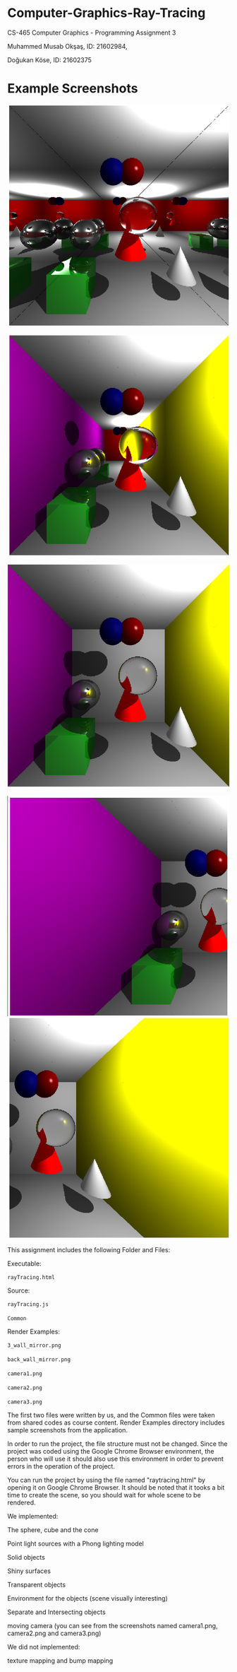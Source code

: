 # Computer-Graphics-Ray-Tracing

CS-465 Computer Graphics - Programming Assignment 3

Muhammed Musab Okşaş, ID: 21602984,

Doğukan Köse, ID: 21602375

# Example Screenshots

![alt text](https://github.com/kandogu/Computer-Graphics-Ray-Tracing/blob/main/Render&#32;Examples/3_wall_mirror.png?raw=true)
<br>
<br>
![alt text](https://github.com/kandogu/Computer-Graphics-Ray-Tracing/blob/main/Render&#32;Examples/back_wall_mirror.png?raw=true)
<br>
<br>
![alt text](https://github.com/kandogu/Computer-Graphics-Ray-Tracing/blob/main/Render%20Examples/camera1.png?raw=true)
<br>
<br>
![alt text](https://github.com/kandogu/Computer-Graphics-Ray-Tracing/blob/main/Render%20Examples/camera2.png?raw=true)
<br>
![alt text](https://github.com/kandogu/Computer-Graphics-Ray-Tracing/blob/main/Render%20Examples/camera3.png?raw=true)
<br>


This assignment includes the following Folder and Files:

Executable:

	rayTracing.html

Source:

	rayTracing.js

	Common

Render Examples:

	3_wall_mirror.png

	back_wall_mirror.png

	camera1.png

	camera2.png

	camera3.png
	
The first two files were written by us, and the Common files were taken from shared codes as course content. Render Examples directory
includes sample screenshots from the application.


In order to run the project, the file structure must not be changed. Since the project was coded using the Google Chrome Browser environment,
the person who will use it should also use this environment in order to prevent errors in the operation of the project. 


You can run the project by using the file named "raytracing.html" by opening it on Google Chrome Browser. It should be noted that it tooks a bit
time to create the scene, so you should wait for whole scene to be rendered. 


We implemented:

The sphere, cube and the cone

Point light sources with a Phong lighting model

Solid objects

Shiny surfaces

Transparent objects

Environment for the objects (scene visually interesting)

Separate and Intersecting objects

moving camera (you can see from the screenshots named camera1.png, camera2.png and camera3.png) 

We did not implemented: 

texture mapping and bump mapping
